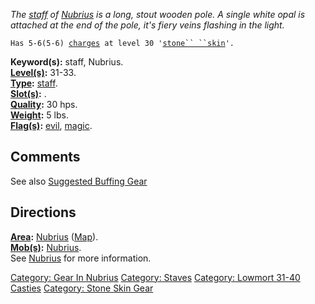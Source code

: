 *The [staff](:Category:_Staves.md "wikilink") of
[Nubrius](Nubrius.md "wikilink") is a long, stout wooden pole. A single
white opal is attached at the end of the pole, it's fiery veins flashing
in the light.*

`Has 5-6(5-6) `[`charges`](Staff_Values.md "wikilink")` at level 30 '`[`stone`` ``skin`](Stone_Skin.md "wikilink")`'.`

**Keyword(s):** staff, Nubrius.  
**[Level(s)](Object_Level.md "wikilink"):** 31-33.  
**[Type](:Category:_Object_Types.md "wikilink"):**
[staff](:Category:_Staves.md "wikilink").  
**[Slot(s)](Object_Slots.md "wikilink"):** <held>.  
**[Quality](Object_Quality.md "wikilink"):** 30 hps.  
**[Weight](Object_Weight.md "wikilink"):** 5 lbs.  
**[Flag(s)](:Category:_Object_Flags.md "wikilink"):**
[evil](Evil_Flag.md "wikilink"), [magic](Magic_Flag.md "wikilink").  

## Comments

See also [Suggested Buffing
Gear](Suggested_Spellcasting_Gear#Suggested_Buffing_Gear.md "wikilink")

## Directions

**[Area](:Category:_Areas.md "wikilink"):**
[Nubrius](:Category:_Nubrius.md "wikilink")
([Map](Nubrius_Map.md "wikilink")).  
**[Mob(s)](:Category:_Mobs.md "wikilink"):**
[Nubrius](Nubrius.md "wikilink").  
See [Nubrius](Nubrius.md "wikilink") for more information.

[Category: Gear In Nubrius](Category:_Gear_In_Nubrius "wikilink")
[Category: Staves](Category:_Staves "wikilink") [Category: Lowmort 31-40
Casties](Category:_Lowmort_31-40_Casties "wikilink") [Category: Stone
Skin Gear](Category:_Stone_Skin_Gear "wikilink")
